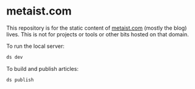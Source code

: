 # metaist.com

This repository is for the static content of [metaist.com](https://metaist.com) (mostly the blog) lives. This is not for projects or tools or other bits hosted on that domain.

To run the local server:

```bash
ds dev
```

To build and publish articles:

```bash
ds publish
```
